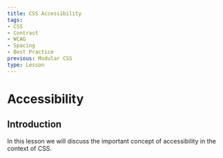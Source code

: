 ```yaml
---
title: CSS Accessibility
tags:
- CSS
- Contrast
- WCAG
- Spacing
- Best Practice
previous: Modular CSS
type: Lesson
---
```


# Accessibility

## Introduction

In this lesson we will discuss the important concept of accessibility in the context of CSS.